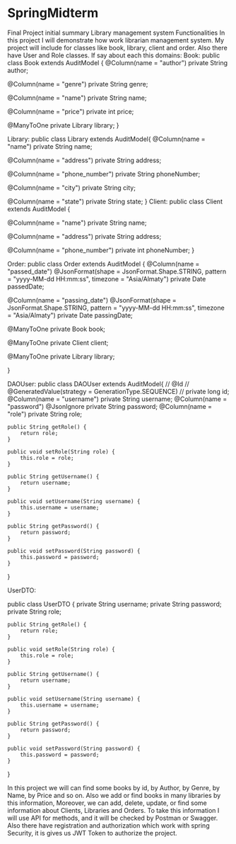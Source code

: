 # SpringMidterm

Final Project initial summary
Library management system
Functionalities
In this project I will demonstrate how work librarian management system. My project will include for classes like book, library, client and order. Also there have User and Role classes. If say about each this domains:
Book:
public class Book extends AuditModel { @Column(name = "author")
private String author;

@Column(name = "genre") private String genre;

@Column(name = "name") private String name;

@Column(name = "price") private int price;

@ManyToOne
private Library library;
}

Library:
public class Library extends AuditModel{ @Column(name = "name")
private String name;

@Column(name = "address") private String address;

@Column(name = "phone_number") private String phoneNumber;

@Column(name = "city") private String city;

@Column(name = "state") private String state;
}
Client:
public class Client extends AuditModel {

@Column(name = "name") private String name;

@Column(name = "address") private String address;

@Column(name = "phone_number") private int phoneNumber;
}

Order:
public class Order extends AuditModel { @Column(name = "passed_date")
@JsonFormat(shape = JsonFormat.Shape.STRING, pattern = "yyyy-MM-dd HH:mm:ss", timezone = "Asia/Almaty")
private Date passedDate;

@Column(name = "passing_date")
@JsonFormat(shape = JsonFormat.Shape.STRING, pattern = "yyyy-MM-dd HH:mm:ss", timezone = "Asia/Almaty")
private Date passingDate;

@ManyToOne
private Book book;

@ManyToOne
private Client client;

@ManyToOne
private Library library;

}

DAOUser:
public class DAOUser extends AuditModel{
//    @Id
//    @GeneratedValue(strategy = GenerationType.SEQUENCE)
//    private long id;
    @Column(name = "username")
    private String username;
    @Column(name = "password")
    @JsonIgnore
    private String password;
    @Column(name = "role")
    private String role;

    public String getRole() {
        return role;
    }

    public void setRole(String role) {
        this.role = role;
    }

    public String getUsername() {
        return username;
    }

    public void setUsername(String username) {
        this.username = username;
    }

    public String getPassword() {
        return password;
    }

    public void setPassword(String password) {
        this.password = password;
    }
}





UserDTO:

public class UserDTO {
    private String username;
    private String password;
    private String role;

    public String getRole() {
        return role;
    }

    public void setRole(String role) {
        this.role = role;
    }

    public String getUsername() {
        return username;
    }

    public void setUsername(String username) {
        this.username = username;
    }

    public String getPassword() {
        return password;
    }

    public void setPassword(String password) {
        this.password = password;
    }
}


In this project we will can find some books by id, by Author, by Genre, by Name, by Price and so on. Also we add or find books in many libraries by this information,
Moreover, we can add, delete, update, or find some information about Clients, Libraries and Orders. To take this information I will use API for methods, and it will be checked by Postman or Swagger.
Also there have registration and authorization which work with spring Security, it is gives us JWT Token to authorize the project. 


